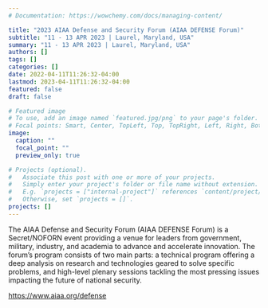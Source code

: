 ```yaml
---
# Documentation: https://wowchemy.com/docs/managing-content/

title: "2023 AIAA Defense and Security Forum (AIAA DEFENSE Forum)"
subtitle: "11 - 13 APR 2023 | Laurel, Maryland, USA"
summary: "11 - 13 APR 2023 | Laurel, Maryland, USA"
authors: []
tags: []
categories: []
date: 2022-04-11T11:26:32-04:00
lastmod: 2023-04-11T11:26:32-04:00
featured: false
draft: false

# Featured image
# To use, add an image named `featured.jpg/png` to your page's folder.
# Focal points: Smart, Center, TopLeft, Top, TopRight, Left, Right, BottomLeft, Bottom, BottomRight.
image:
  caption: ""
  focal_point: ""
  preview_only: true

# Projects (optional).
#   Associate this post with one or more of your projects.
#   Simply enter your project's folder or file name without extension.
#   E.g. `projects = ["internal-project"]` references `content/project/deep-learning/index.md`.
#   Otherwise, set `projects = []`.
projects: []
---
```


The AIAA Defense and Security Forum (AIAA DEFENSE Forum) is a Secret/NOFORN event providing a venue for leaders from government, military, industry, and academia to advance and accelerate innovation. The forum’s program consists of two main parts: a technical program offering a deep analysis on research and technologies geared to solve specific problems, and high-level plenary sessions tackling the most pressing issues impacting the future of national security.

https://www.aiaa.org/defense
